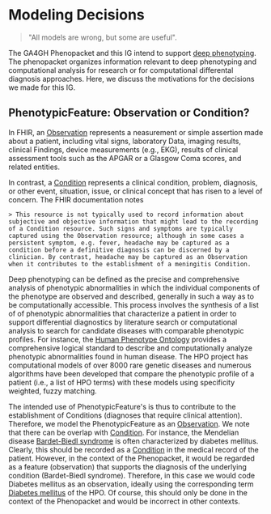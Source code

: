 # Modeling Decisions

 > "All models are wrong, but some are useful".

The GA4GH Phenopacket and this IG intend to support [deep phenotyping](phenotype.md). The phenopacket
organizes information relevant to deep phenotyping and computational analysis for research or for
computational differental diagnosis approaches. Here, we discuss the motivations for the decisions we made for this IG.

## PhenotypicFeature: Observation or Condition?

In FHIR, an [Observation](https://www.hl7.org/fhir/observation.html) represents a neasurement or simple assertion made about a patient, including
vital signs, laboratory Data, imaging results, clinical Findings, device measurements (e.g., EKG), results of clinical assessment tools such as the 
APGAR or a Glasgow Coma scores, and related entities.

In contrast, a [Condition](https://www.hl7.org/fhir/condition.html) represents a clinical condition, problem, diagnosis, or other event, situation, issue, or clinical concept that has risen to a level of concern. The FHIR documentation notes 

    > This resource is not typically used to record information about subjective and objective information that might lead to the recording of a Condition resource. Such signs and symptoms are typically captured using the Observation resource; although in some cases a persistent symptom, e.g. fever, headache may be captured as a condition before a definitive diagnosis can be discerned by a clinician. By contrast, headache may be captured as an Observation when it contributes to the establishment of a meningitis Condition. 

Deep phenotyping can be defined as the precise and comprehensive analysis of phenotypic abnormalities in which the individual components of the phenotype are observed and described, generally in such a way as to be computationally accessible. This process involves the synthesis of a list of
of phenotypic abnormalities that characterize a patient in order to support differential diagnostics by literature search or computational analysis to search for candidate diseases with comparable phenotypic profiles. For instance, the [Human Phenotype Ontology](https://hpo.jax.org/app/) provides a comprehensive logical standard to describe and computationally analyze phenotypic abnormalities found in human disease.  The HPO project has computational models of over 8000 rare genetic diseases and numerous algorithms have been developed that compare the phenotypic profile of a patient (i.e., a list of HPO terms) with these models using specificity weighted, fuzzy matching.

The intended use of PhenotypicFeature's is thus to contribute to the establishment of Conditions (diagnoses that require clinical attention). Therefore, we model the PhenotypicFeature as an [Observation](https://www.hl7.org/fhir/observation.html). We note that there can be overlap with 
[Condition](https://www.hl7.org/fhir/condition.html). For instance, the Mendelian disease [Bardet-Biedl syndrome](https://www.ncbi.nlm.nih.gov/books/NBK1363/) is often characterized by diabetes mellitus. Clearly, this should be recorded as a [Condition](https://www.hl7.org/fhir/condition.html) in the medical record of the patient. However, in the context of the Phenopacket, it would be regarded as a feature (observation) that supports the diagnosis of the underlying condition (Bardet-Biedl syndrome). Therefore, in this case we would code Diabetes mellitus as an observation, ideally using the corresponding term [Diabetes mellitus](https://hpo.jax.org/app/browse/term/HP:0000819) of the HPO. Of course, this should only be done in the context of the Phenopacket and would be incorrect in other contexts.


